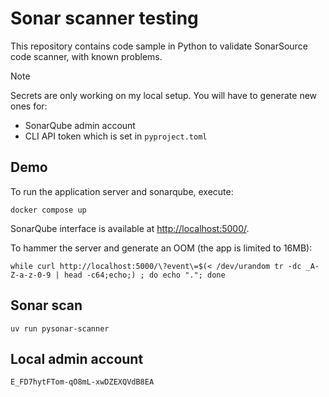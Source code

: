 # Sonar scanner testing

This repository contains code sample in Python to validate SonarSource code scanner, with known problems.

> [!NOTE]
> Secrets are only working on my local setup. You will have to generate new ones for:
>
> - SonarQube admin account
> - CLI API token which is set in `pyproject.toml`

## Demo

To run the application server and sonarqube, execute:

```shell
docker compose up
```

SonarQube interface is available at <http://localhost:5000/>.

To hammer the server and generate an OOM (the app is limited to 16MB):

```shell
while curl http://localhost:5000/\?event\=$(< /dev/urandom tr -dc _A-Z-a-z-0-9 | head -c64;echo;) ; do echo "."; done
```

## Sonar scan

```shell
uv run pysonar-scanner
```

## Local admin account

`E_FD7hytFTom-qO8mL-xwDZEXQVdB8EA`
